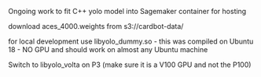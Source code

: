 Ongoing work to fit C++ yolo model into Sagemaker container for hosting


download aces_4000.weights from s3://cardbot-data/

for local development use libyolo_dummy.so - this was compiled on Ubuntu 18 - NO GPU and should work on almost any Ubuntu machine

Switch to libyolo_volta on P3 (make sure it is a V100 GPU and not the P100)

